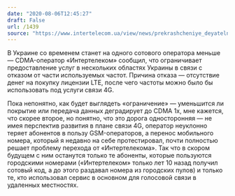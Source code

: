 ```yaml
---
date: "2020-08-06T12:45:27"
draft: False
url: /1439
source: "https://www.intertelecom.ua/view/news/prekrashcheniye_deyatelnosti_v_nekotorykh_oblastyakh"
---
```


В Украине со временем станет на одного сотового оператора меньше — CDMA-оператор «Интертелеком» сообщил, что ограничивает предоставление услуг в нескольких областях Украины в связи с отказом от части используемых частот. Причина отказа — отсутствие денег на покупку лицензии LTE, после чего частоты можно было бы использовать под услуги связи 4G. 

Пока непонятно, как будет выглядеть «ограничение» — уменьшится ли покрытие или передача данных деградирует до CDMA 1x, мне кажется, что скорее второе, но понятно, что это дорога односторонняя — не имея перспектив развития в плане связи 4G, оператор неуклонно теряет абонентов в пользу GSM-операторов, а перенос мобильного номера, который я недавно на себе протестировал, почти полностью решает проблему перехода от «Интертелекома». Так что в скором будущем с ним останутся только те абоненты, которые пользуются городскими номерами («Интертелеком» только лет 10 назад получил сотовый код, а до этого раздавал номера из городских пулов) и только те, кто использовал сервис в основном для голосовой связи в удаленных местностях.
